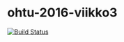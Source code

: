 # ohtu-2016-viikko3
[![Build Status](https://travis-ci.org/emivo/ohtu-2016-viikko3.svg?branch=master)](https://travis-ci.org/emivo/ohtu-2016-viikko3)
